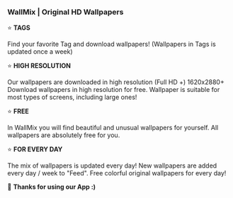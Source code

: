 <H3> WallMix | Original HD Wallpapers</H3>

⭐ <B>TAGS</B>

Find your favorite Tag and download wallpapers!
(Wallpapers in Tags is updated once a week)

⭐ <B>HIGH RESOLUTION</B>

Our wallpapers are downloaded in high resolution (Full HD +) 1620x2880+
Download wallpapers in high resolution for free.
Wallpaper is suitable for most types of screens, including large ones!

⭐ <B>FREE</B>

In WallMix you will find beautiful and unusual wallpapers for yourself.
All wallpapers are absolutely free for you.

⭐ <B>FOR EVERY DAY</B>

The mix of wallpapers is updated every day!
New wallpapers are added every day / week to "Feed".
Free colorful original wallpapers for every day!

🧡 <B>Thanks for using our App :)</B>
